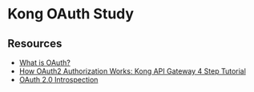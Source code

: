 # Kong OAuth Study

## Resources

- [What is OAuth?](https://konghq.com/learning-center/api-gateway/what-is-oauth)
- [How OAuth2 Authorization Works: Kong API Gateway 4 Step Tutorial](https://konghq.com/blog/engineering/kong-gateway-oauth2)
- [OAuth 2.0 Introspection](https://docs.konghq.com/hub/kong-inc/oauth2-introspection/)